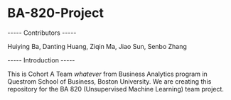 # BA-820-Project

----- Contributors -----

Huiying Ba, Danting Huang, Ziqin Ma, Jiao Sun, Senbo Zhang

----- Introduction -----

This is Cohort A Team *whatever* from Business Analytics program in Questrom School of Business, Boston University. We are creating this repository for the BA 820 (Unsupervised Machine Learning) team project.
